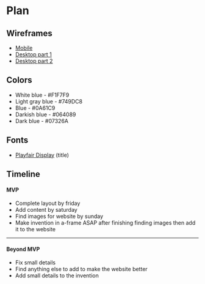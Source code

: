 # Plan

## Wireframes
* [Mobile](../img/wireframe-mobile.png)
* [Desktop part 1](../img/wireframe-computer-1.png)
* [Desktop part 2](../img/wireframe-computer-2.png)

## Colors
* White blue - #F1F7F9
* Light gray blue - #749DC8
* Blue - #0A61C9
* Darkish blue - #064089
* Dark blue - #07326A

## Fonts
* [Playfair Display](https://fonts.google.com/specimen/Playfair+Display?query=play+display) (title)

## Timeline

#### MVP

* Complete layout by friday
* Add content by saturday
* Find images for website by sunday
* Make invention in a-frame ASAP after finishing finding images then add it to the website

---

#### Beyond MVP

* Fix small details
* Find anything else to add to make the website better
* Add small details to the invention








<!-- DO NOT USE THIS YET

| Name | Glows | Grows |
| -------- | ------- | ------- |
|   |   |
|   |   |
|   |   |
|   |   |
|   |   |
|   |   |

-->

